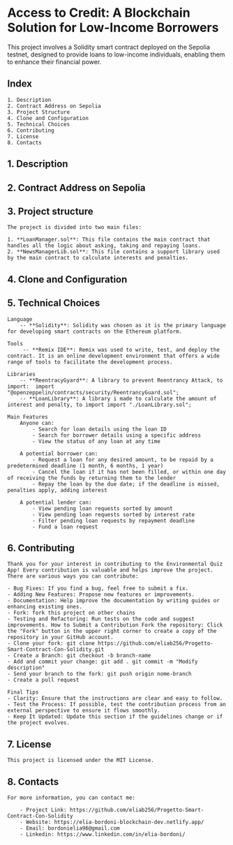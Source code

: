 # Access to Credit: A Blockchain Solution for Low-Income Borrowers

This project involves a Solidity smart contract deployed on the Sepolia testnet, designed to provide loans to low-income individuals, enabling them to enhance their financial power.

## Index

    1. Description
    2. Contract Address on Sepolia
    3. Project Structure
    4. Clone and Configuration
    5. Technical Choices
    6. Contributing
    7. License
    8. Contacts


## 1. Description

## 2. Contract Address on Sepolia

## 3. Project structure

    The project is divided into two main files:

    1. **LoanManager.sol**: This file contains the main contract that handles all the logic about asking, taking and repaying loans.
    2. **NewsManagerLib.sol**: This file contains a support library used by the main contract to calculate interests and penalties.

## 4. Clone and Configuration

## 5. Technical Choices

    Language
        -- **Solidity**: Solidity was chosen as it is the primary language for developing smart contracts on the Ethereum platform.

    Tools
         -- **Remix IDE**: Remix was used to write, test, and deploy the contract. It is an online development environment that offers a wide range of tools to facilitate the development process.

    Libraries
        -- **ReentracyGyard**: A library to prevent Reentrancy Attack, to import:  import "@openzeppelin/contracts/security/ReentrancyGuard.sol";
        -- **LoanLibrary**: A library i made to calculate the amount of interest and penalty, to import import "./LoanLibrary.sol";

    Main Features
        Anyone can:
            - Search for loan details using the loan ID
            - Search for borrower details using a specific address
            - View the status of any loan at any time
           
        A potential borrower can:
            - Request a loan for any desired amount, to be repaid by a predetermined deadline (1 month, 6 months, 1 year)
            - Cancel the loan if it has not been filled, or within one day of receiving the funds by returning them to the lender
            - Repay the loan by the due date; if the deadline is missed, penalties apply, adding interest

        A potential lender can:
            - View pending loan requests sorted by amount
            - View pending loan requests sorted by interest rate
            - Filter pending loan requests by repayment deadline
            - Fund a loan request

## 6. Contributing 

    Thank you for your interest in contributing to the Environmental Quiz App! Every contribution is valuable and helps improve the project. There are various ways you can contribute:

    - Bug Fixes: If you find a bug, feel free to submit a fix.
    - Adding New Features: Propose new features or improvements.
    - Documentation: Help improve the documentation by writing guides or enhancing existing ones.
    - Fork: fork this project on other chains
    - Testing and Refactoring: Run tests on the code and suggest improvements. How to Submit a Contribution Fork the repository: Click the "Fork" button in the upper right corner to create a copy of the repository in your GitHub account.
    - Clone your fork: git clone https://github.com/eliab256/Progetto-Smart-Contract-Con-Solidity.git
    - Create a Branch: git checkout -b branch-name
    - Add and commit your change: git add . git commit -m "Modify description"
    - Send your branch to the fork: git push origin nome-branch
    - Create a pull request

    Final Tips
    - Clarity: Ensure that the instructions are clear and easy to follow.
    - Test the Process: If possible, test the contribution process from an external perspective to ensure it flows smoothly.
    - Keep It Updated: Update this section if the guidelines change or if the project evolves.

## 7. License

    This project is licensed under the MIT License.

## 8. Contacts

    For more information, you can contact me:

        - Project Link: https://github.com/eliab256/Progetto-Smart-Contract-Con-Solidity
        - Website: https://elia-bordoni-blockchain-dev.netlify.app/
        - Email: bordonielia96@gmail.com
        - Linkedin: https://www.linkedin.com/in/elia-bordoni/